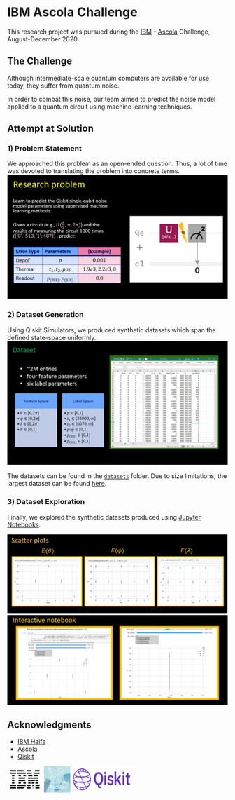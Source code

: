 # IBM Ascola Challenge

This research project was pursued during the [IBM](https://www.research.ibm.com/labs/haifa/) - [Ascola](https://www.madaney.net/en/site/programs/ascola/)
Challenge, August-December 2020.


## The Challenge

Although intermediate-scale quantum computers are available for use today, they suffer from quantum noise.

In order to combat this noise, our team aimed to predict the noise model applied to a quantum circuit
using machine learning techniques.


## Attempt at Solution

### 1) Problem Statement
We approached this problem as an open-ended question. Thus, a lot of time was devoted to
translating the problem into concrete terms.
![research problem](images/research_problem.png)


### 2) Dataset Generation
Using Qiskit Simulators, we produced synthetic datasets which span the defined state-space uniformly.
![datasets](images/datasets.png)

The datasets can be found in the [`datasets`](datasets) folder. Due to size limitations, the largest dataset can be found [here](https://drive.google.com/drive/folders/1AyGy_VYOjpMLE_dmz-4ZQ1NY-A5inEca).

### 3) Dataset Exploration
Finally, we explored the synthetic datasets produced using [Jupyter Notebooks](notebooks).

![scatter plots](images/scatter_plots.png)
![interactive plots](images/interactive.png)



## Acknowledgments
* [IBM Haifa](https://www.research.ibm.com/labs/haifa/)
* [Ascola](https://www.madaney.net/en/site/programs/ascola/) 
* [Qiskit](https://qiskit.org/)
  
<img src="images/ibm_logo.png" width="80" height="60">
<img src="images/ascola_logo.png" width="60" height="60">
<img src="images/qiskit_logo.png" width="140" height="60">
